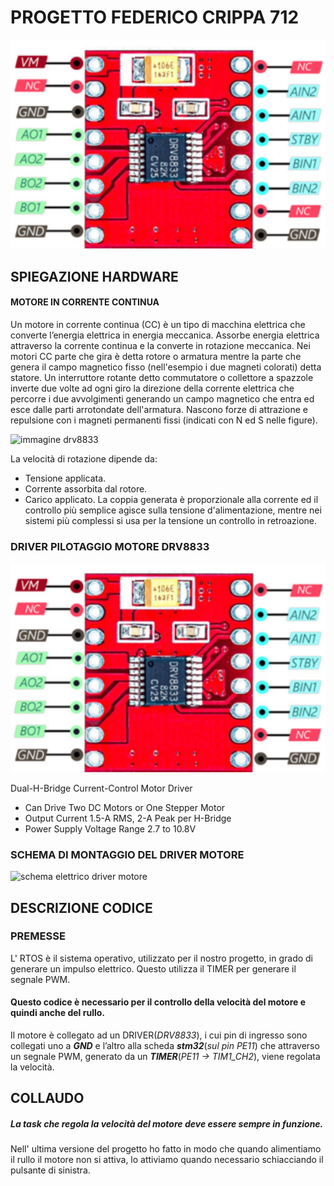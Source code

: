 # PROGETTO FEDERICO CRIPPA 712
![immagine drv8833](https://github.com/FC712/RTOS_Motore_Crippa_v10/blob/main/IMMAGINI/DRIVER.PNG)
## SPIEGAZIONE HARDWARE
#### MOTORE IN CORRENTE CONTINUA
Un motore in corrente continua (CC) è un tipo di macchina elettrica che converte l’energia elettrica in energia meccanica. Assorbe energia elettrica attraverso la corrente continua e la converte in rotazione meccanica.
Nei motori CC parte che gira è detta rotore o armatura mentre la parte che genera il campo magnetico fisso (nell'esempio i due magneti colorati) detta statore. Un interruttore rotante detto commutatore o collettore a spazzole inverte due volte ad ogni giro la direzione della corrente elettrica che percorre i due avvolgimenti generando un campo magnetico che entra ed esce dalle parti arrotondate dell'armatura. Nascono forze di attrazione e repulsione con i magneti permanenti fissi (indicati con N ed S nelle figure).

![immagine drv8833](https://github.com/FC712/CODICE-MOTORE/blob/main/MOTORE.PNG)

La velocità di rotazione dipende da: 
- Tensione applicata. 
- Corrente assorbita dal rotore. 
- Carico applicato.
La coppia generata è proporzionale alla corrente ed il controllo più semplice agisce sulla tensione d'alimentazione, mentre nei sistemi più complessi si usa per la tensione un controllo in retroazione.

### DRIVER PILOTAGGIO MOTORE DRV8833

![immagine drv8833](https://github.com/FC712/RTOS_Motore_Crippa_v10/blob/main/IMMAGINI/DRIVER.PNG)

Dual-H-Bridge Current-Control Motor Driver 
- Can Drive Two DC Motors or One Stepper Motor
- Output Current 1.5-A RMS, 2-A Peak per H-Bridge
- Power Supply Voltage Range 2.7 to 10.8V

### SCHEMA DI MONTAGGIO DEL DRIVER MOTORE
![schema elettrico driver motore](https://github.com/FC712/CODICE-MOTORE/blob/main/schematic.PNG) 

## DESCRIZIONE CODICE

### PREMESSE
L' RTOS è il sistema operativo, utilizzato per il nostro progetto, in grado di generare un impulso elettrico. Questo utilizza il TIMER per generare il segnale PWM.

#### Questo codice è necessario per il controllo della velocità del motore e quindi anche del rullo.

Il motore è collegato ad un DRIVER(*DRV8833*), i cui pin di ingresso sono collegati uno a ***GND*** e l’altro alla scheda ***stm32***(*sul pin PE11*) che attraverso un segnale PWM, generato da un ***TIMER***(*PE11 -> TIM1_CH2*), viene regolata la velocità. 

## COLLAUDO
##### La task che regola la velocità del motore deve essere sempre in funzione.
Nell' ultima versione del progetto ho fatto in modo che quando alimentiamo il rullo il motore non si attiva, lo attiviamo quando necessario schiacciando il pulsante di sinistra.

